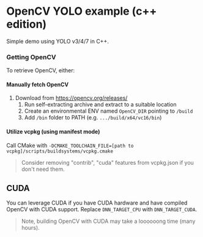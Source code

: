 # OpenCV YOLO example (c++ edition)

Simple demo using YOLO v3/4/7 in C++.

### Getting OpenCV

To retrieve OpenCV, either:

#### Manually fetch OpenCV
1. Download from https://opencv.org/releases/
    1. Run self-extracting archive and extract to a suitable location
    2. Create an environmental ENV named `OpenCV_DIR` pointing to `/build`
    3. Add `/bin` folder to PATH (e.g. `.../build/x64/vc16/bin`)

#### Utilize vcpkg (using manifest mode)
Call CMake with `-DCMAKE_TOOLCHAIN_FILE=[path to vcpkg]/scripts/buildsystems/vcpkg.cmake`

> Consider removing "contrib", "cuda" features from vcpkg.json if you don't need them.

## CUDA

You can leverage CUDA if you have CUDA hardware and have compiled OpenCV with CUDA support. 
Replace `DNN_TARGET_CPU` with `DNN_TARGET_CUDA`.

> Note, building OpenCV with CUDA may take a loooooong time (many hours).

